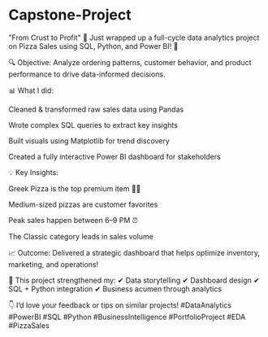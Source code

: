 # Capstone-Project
"From Crust to Profit"
🚀 Just wrapped up a full-cycle data analytics project on Pizza Sales using SQL, Python, and Power BI! 🍕

🔍 Objective:
Analyze ordering patterns, customer behavior, and product performance to drive data-informed decisions.

📊 What I did:

Cleaned & transformed raw sales data using Pandas

Wrote complex SQL queries to extract key insights

Built visuals using Matplotlib for trend discovery

Created a fully interactive Power BI dashboard for stakeholders

💡 Key Insights:

Greek Pizza is the top premium item 🍕💸

Medium-sized pizzas are customer favorites

Peak sales happen between 6–9 PM ⏰

The Classic category leads in sales volume

📈 Outcome:
Delivered a strategic dashboard that helps optimize inventory, marketing, and operations!



💼 This project strengthened my:
✔ Data storytelling
✔ Dashboard design
✔ SQL + Python integration
✔ Business acumen through analytics

👇 I’d love your feedback or tips on similar projects!
#DataAnalytics #PowerBI #SQL #Python #BusinessIntelligence #PortfolioProject #EDA #PizzaSales
